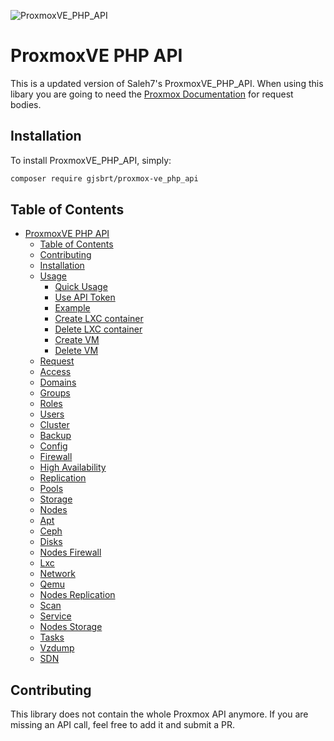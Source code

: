 ![ProxmoxVE_PHP_API](https://upload.wikimedia.org/wikipedia/en/thumb/2/25/Proxmox-VE-logo.svg/600px-Proxmox-VE-logo.svg.png)

# ProxmoxVE PHP API

This is a updated version of Saleh7's ProxmoxVE_PHP_API. When using this libary you are going to need the [Proxmox Documentation](https://pve.proxmox.com/pve-docs/api-viewer/index.html) for request bodies.

## Installation
To install ProxmoxVE_PHP_API, simply:

```bash
composer require gjsbrt/proxmox-ve_php_api
```

## Table of Contents
- [ProxmoxVE PHP API](https://github.com/GJSBRT/ProxmoxVE_PHP_API/wiki/proxmoxve-php-api)
  - [Table of Contents](https://github.com/GJSBRT/ProxmoxVE_PHP_API/wiki/table-of-contents)
  - [Contributing](https://github.com/GJSBRT/ProxmoxVE_PHP_API/wiki/contributing)
  - [Installation](https://github.com/GJSBRT/ProxmoxVE_PHP_API/wiki/installation)
  - [Usage](https://github.com/GJSBRT/ProxmoxVE_PHP_API/wiki/usage)
    - [Quick Usage](https://github.com/GJSBRT/ProxmoxVE_PHP_API/wiki/usage#quick-usage)
    - [Use API Token](https://github.com/GJSBRT/ProxmoxVE_PHP_API/wiki/usage#use-api-token)
    - [Example](https://github.com/GJSBRT/ProxmoxVE_PHP_API/wiki/usage#example)
    - [Create LXC container](https://github.com/GJSBRT/ProxmoxVE_PHP_API/wiki/usage#create-lxc-container)
    - [Delete LXC container](https://github.com/GJSBRT/ProxmoxVE_PHP_API/wiki/usage#delete-lxc-container)
    - [Create VM](https://github.com/GJSBRT/ProxmoxVE_PHP_API/wiki/usage#create-vm)
    - [Delete VM](https://github.com/GJSBRT/ProxmoxVE_PHP_API/wiki/usage#delete-vm)
  - [Request](https://github.com/GJSBRT/ProxmoxVE_PHP_API/wiki/request)
  - [Access](https://github.com/GJSBRT/ProxmoxVE_PHP_API/wiki/access)
  - [Domains](https://github.com/GJSBRT/ProxmoxVE_PHP_API/wiki/domains)
  - [Groups](https://github.com/GJSBRT/ProxmoxVE_PHP_API/wiki/groups)
  - [Roles](https://github.com/GJSBRT/ProxmoxVE_PHP_API/wiki/roles)
  - [Users](https://github.com/GJSBRT/ProxmoxVE_PHP_API/wiki/users)
  - [Cluster](https://github.com/GJSBRT/ProxmoxVE_PHP_API/wiki/cluster)
  - [Backup](https://github.com/GJSBRT/ProxmoxVE_PHP_API/wiki/backup)
  - [Config](https://github.com/GJSBRT/ProxmoxVE_PHP_API/wiki/config)
  - [Firewall](https://github.com/GJSBRT/ProxmoxVE_PHP_API/wiki/firewall)
  - [High Availability](https://github.com/GJSBRT/ProxmoxVE_PHP_API/wiki/high-availability)
  - [Replication](https://github.com/GJSBRT/ProxmoxVE_PHP_API/wiki/replication)
  - [Pools](https://github.com/GJSBRT/ProxmoxVE_PHP_API/wiki/pools)
  - [Storage](https://github.com/GJSBRT/ProxmoxVE_PHP_API/wiki/storage)
  - [Nodes](https://github.com/GJSBRT/ProxmoxVE_PHP_API/wiki/nodes)
  - [Apt](https://github.com/GJSBRT/ProxmoxVE_PHP_API/wiki/apt)
  - [Ceph](https://github.com/GJSBRT/ProxmoxVE_PHP_API/wiki/ceph)
  - [Disks](https://github.com/GJSBRT/ProxmoxVE_PHP_API/wiki/disks)
  - [Nodes Firewall](https://github.com/GJSBRT/ProxmoxVE_PHP_API/wiki/nodes-firewall)
  - [Lxc](https://github.com/GJSBRT/ProxmoxVE_PHP_API/wiki/lxc)
  - [Network](https://github.com/GJSBRT/ProxmoxVE_PHP_API/wiki/network)
  - [Qemu](https://github.com/GJSBRT/ProxmoxVE_PHP_API/wiki/qemu)
  - [Nodes Replication](https://github.com/GJSBRT/ProxmoxVE_PHP_API/wiki/nodes-replication)
  - [Scan](https://github.com/GJSBRT/ProxmoxVE_PHP_API/wiki/scan)
  - [Service](https://github.com/GJSBRT/ProxmoxVE_PHP_API/wiki/service)
  - [Nodes Storage](https://github.com/GJSBRT/ProxmoxVE_PHP_API/wiki/nodes-storage)
  - [Tasks](https://github.com/GJSBRT/ProxmoxVE_PHP_API/wiki/tasks)
  - [Vzdump](https://github.com/GJSBRT/ProxmoxVE_PHP_API/wiki/vzdump)
  - [SDN](https://github.com/GJSBRT/ProxmoxVE_PHP_API/wiki/sdn)

## Contributing
This library does not contain the whole Proxmox API anymore. If you are missing an API call, feel free to add it and submit a PR.

